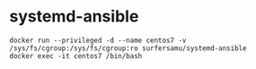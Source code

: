 # systemd-ansible

```
docker run --privileged -d --name centos7 -v /sys/fs/cgroup:/sys/fs/cgroup:ro surfersamu/systemd-ansible
docker exec -it centos7 /bin/bash
```

